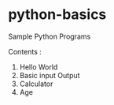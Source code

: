 # python-basics
Sample Python Programs

Contents : 

1. Hello World
2. Basic input Output
3. Calculator
4. Age
